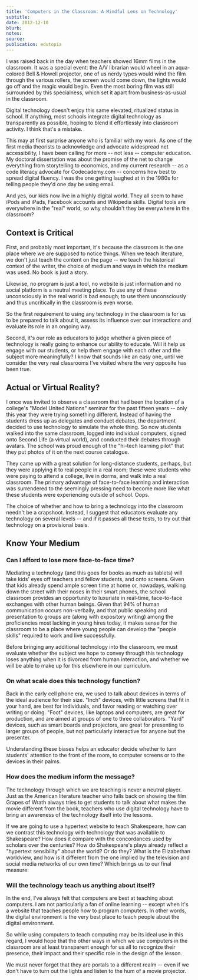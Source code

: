 ```yaml
---
title: 'Computers in the Classroom: A Mindful Lens on Technology'
subtitle:
date: 2012-12-10
blurb:
notes:
source:
publication: edutopia
---
```


I was raised back in the day when teachers showed 16mm films in the classroom. It was a special event: the A/V librarian would wheel in an aqua-colored Bell & Howell projector, one of us nerdy types would wind the film through the various rollers, the screen would come down, the lights would go off and the magic would begin. Even the most boring film was still surrounded by this specialness, which set it apart from business-as-usual in the classroom.

Digital technology doesn't enjoy this same elevated, ritualized status in school. If anything, most schools integrate digital technology as transparently as possible, hoping to blend it effortlessly into classroom activity. I think that's a mistake.

This may at first surprise anyone who is familiar with my work. As one of the first media theorists to acknowledge and advocate widespread net accessibility, I have been calling for more -- not less -- computer education. My doctoral dissertation was about the promise of the net to change everything from storytelling to economics, and my current research -- as a code literacy advocate for Codecademy.com -- concerns how best to spread digital fluency. I was the one getting laughed at in the 1980s for telling people they'd one day be using email.

And yes, our kids now live in a highly digital world. They all seem to have iPods and iPads, Facebook accounts and Wikipedia skills. Digital tools are everywhere in the "real" world, so why shouldn't they be everywhere in the classroom?

## Context is Critical

First, and probably most important, it's because the classroom is the one place where we are supposed to notice things. When we teach literature, we don't just teach the content on the page -- we teach the historical context of the writer, the choice of medium and ways in which the medium was used. No book is just a story.

Likewise, no program is just a tool, no website is just information and no social platform is a neutral meeting place. To use any of these unconsciously in the real world is bad enough; to use them unconsciously and thus uncritically in the classroom is even worse.

So the first requirement to using any technology in the classroom is for us to be prepared to talk about it, assess its influence over our interactions and evaluate its role in an ongoing way.

Second, it's our role as educators to judge whether a given piece of technology is really going to enhance our ability to educate. Will it help us engage with our students, or help them engage with each other and the subject more meaningfully? I know that sounds like an easy one, until we consider the very real classrooms I’ve visited where the very opposite has been true.

## Actual or Virtual Reality?

I once was invited to observe a classroom that had been the location of a college's "Model United Nations" seminar for the past fifteen years -- only this year they were trying something different. Instead of having the students dress up as delegates and conduct debates, the department decided to use technology to simulate the whole thing. So now students walked into the same classroom, logged into individual computers, signed onto Second Life (a virtual world), and conducted their debates through avatars. The school was proud enough of the "hi-tech learning pilot" that they put photos of it on the next course catalogue.

They came up with a great solution for long-distance students, perhaps, but they were applying it to real people in a real room; these were students who were paying to attend a college, live in dorms, and walk into a real classroom. The primary advantage of face-to-face learning and interaction was surrendered to the seemingly pressing need to become more like what these students were experiencing outside of school. Oops.

The choice of whether and how to bring a technology into the classroom needn't be a crapshoot. Instead, I suggest that educators evaluate any technology on several levels -- and if it passes all these tests, to try out that technology on a provisional basis.

## Know Your Medium

### Can I afford to lose more face-to-face time?

Mediating a technology (and this goes for books as much as tablets) will take kids' eyes off teachers and fellow students, and onto screens. Given that kids already spend ample screen time at home or, nowadays, walking down the street with their noses in their smart phones, the school classroom provides an opportunity to luxuriate in real-time, face-to-face exchanges with other human beings. Given that 94% of human communication occurs non-verbally, and that public speaking and presentation to groups are (along with expository writing) among the proficiencies most lacking in young hires today, it makes sense for the classroom to be a place where young people can develop the "people skills" required to work and live successfully.

Before bringing any additional technology into the classroom, we must evaluate whether the subject we hope to convey through this technology loses anything when it is divorced from human interaction, and whether we will be able to make up for this elsewhere in our curriculum.

### On what scale does this technology function?

Back in the early cell phone era, we used to talk about devices in terms of the ideal audience for their size. "Inch" devices, with little screens that fit in your hand, are best for individuals, and favor reading or watching over writing or doing. "Foot" devices, like laptops and computers, are great for production, and are aimed at groups of one to three collaborators. "Yard" devices, such as smart boards and projectors, are great for presenting to larger groups of people, but not particularly interactive for anyone but the presenter.

Understanding these biases helps an educator decide whether to turn students' attention to the front of the room, to computer screens or to the devices in their palms.

### How does the medium inform the message?

The technology through which we are teaching is never a neutral player. Just as the American literature teacher who falls back on showing the film Grapes of Wrath always tries to get students to talk about what makes the movie different from the book, teachers who use digital technology have to bring an awareness of the technology itself into the lessons.

If we are going to use a hypertext website to teach Shakespeare, how can we contrast this technology with technology that was available to Shakespeare? How does it compare with the concordances used by scholars over the centuries? How do Shakespeare's plays already reflect a "hypertext sensibility" about the world? Or do they? What is the Elizabethan worldview, and how is it different from the one implied by the television and social media networks of our own time? Which brings us to our final measure:

### Will the technology teach us anything about itself?

In the end, I've always felt that computers are best at teaching about computers. I am not particularly a fan of online learning -- except when it's a website that teaches people how to program computers. In other words, the digital environment is the very best place to teach people about the digital environment.

So while using computers to teach computing may be its ideal use in this regard, I would hope that the other ways in which we use computers in the classroom are at least transparent enough for us all to recognize their presence, their impact and their specific role in the design of the lesson.

We must never forget that they are portals to a different realm -- even if we don't have to turn out the lights and listen to the hum of a movie projector.
